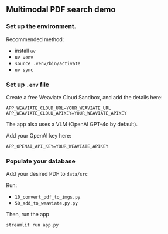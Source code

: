 ## Multimodal PDF search demo

### Set up the environment.

Recommended method:
- install `uv`
- `uv venv`
- `source .venv/bin/activate`
- `uv sync`

### Set up `.env` file

Create a free Weaviate Cloud Sandbox, and add the details here:

```
APP_WEAVIATE_CLOUD_URL=YOUR_WEAVIATE_URL
APP_WEAVIATE_CLOUD_APIKEY=YOUR_WEAVIATE_APIKEY
```

The app also uses a VLM (OpenAI GPT-4o by default).

Add your OpenAI key here:
```
APP_OPENAI_API_KEY=YOUR_WEAVIATE_APIKEY
```

### Populate your database

Add your desired PDF to `data/src`

Run:

- `10_convert_pdf_to_imgs.py`
- `50_add_to_weaviate.py.py`

Then, run the app

`streamlit run app.py`

